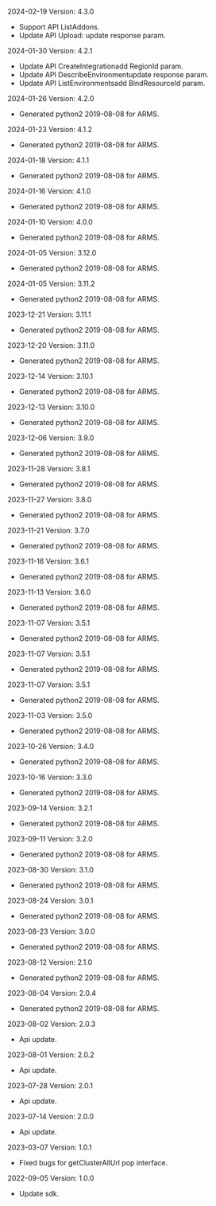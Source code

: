 2024-02-19 Version: 4.3.0
- Support API ListAddons.
- Update API Upload: update response param.


2024-01-30 Version: 4.2.1
- Update API CreateIntegrationadd RegionId param.
- Update API DescribeEnvironmentupdate response param.
- Update API ListEnvironmentsadd BindResourceId param.


2024-01-26 Version: 4.2.0
- Generated python2 2019-08-08 for ARMS.

2024-01-23 Version: 4.1.2
- Generated python2 2019-08-08 for ARMS.

2024-01-18 Version: 4.1.1
- Generated python2 2019-08-08 for ARMS.

2024-01-16 Version: 4.1.0
- Generated python2 2019-08-08 for ARMS.

2024-01-10 Version: 4.0.0
- Generated python2 2019-08-08 for ARMS.

2024-01-05 Version: 3.12.0
- Generated python2 2019-08-08 for ARMS.

2024-01-05 Version: 3.11.2
- Generated python2 2019-08-08 for ARMS.

2023-12-21 Version: 3.11.1
- Generated python2 2019-08-08 for ARMS.

2023-12-20 Version: 3.11.0
- Generated python2 2019-08-08 for ARMS.

2023-12-14 Version: 3.10.1
- Generated python2 2019-08-08 for ARMS.

2023-12-13 Version: 3.10.0
- Generated python2 2019-08-08 for ARMS.

2023-12-06 Version: 3.9.0
- Generated python2 2019-08-08 for ARMS.

2023-11-28 Version: 3.8.1
- Generated python2 2019-08-08 for ARMS.

2023-11-27 Version: 3.8.0
- Generated python2 2019-08-08 for ARMS.

2023-11-21 Version: 3.7.0
- Generated python2 2019-08-08 for ARMS.

2023-11-16 Version: 3.6.1
- Generated python2 2019-08-08 for ARMS.

2023-11-13 Version: 3.6.0
- Generated python2 2019-08-08 for ARMS.

2023-11-07 Version: 3.5.1
- Generated python2 2019-08-08 for ARMS.

2023-11-07 Version: 3.5.1
- Generated python2 2019-08-08 for ARMS.

2023-11-07 Version: 3.5.1
- Generated python2 2019-08-08 for ARMS.

2023-11-03 Version: 3.5.0
- Generated python2 2019-08-08 for ARMS.

2023-10-26 Version: 3.4.0
- Generated python2 2019-08-08 for ARMS.

2023-10-16 Version: 3.3.0
- Generated python2 2019-08-08 for ARMS.

2023-09-14 Version: 3.2.1
- Generated python2 2019-08-08 for ARMS.

2023-09-11 Version: 3.2.0
- Generated python2 2019-08-08 for ARMS.

2023-08-30 Version: 3.1.0
- Generated python2 2019-08-08 for ARMS.

2023-08-24 Version: 3.0.1
- Generated python2 2019-08-08 for ARMS.

2023-08-23 Version: 3.0.0
- Generated python2 2019-08-08 for ARMS.

2023-08-12 Version: 2.1.0
- Generated python2 2019-08-08 for ARMS.

2023-08-04 Version: 2.0.4
- Generated python2 2019-08-08 for ARMS.

2023-08-02 Version: 2.0.3
- Api update.

2023-08-01 Version: 2.0.2
- Api update.

2023-07-28 Version: 2.0.1
- Api update.

2023-07-14 Version: 2.0.0
- Api update.

2023-03-07 Version: 1.0.1
- Fixed bugs for getClusterAllUrl pop interface.

2022-09-05 Version: 1.0.0
- Update sdk.

